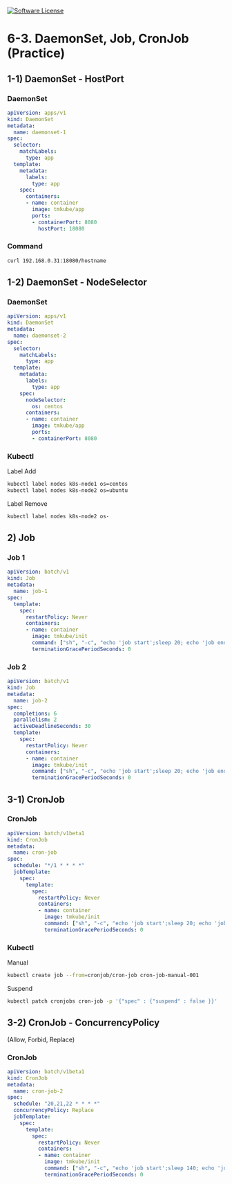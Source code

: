 [![Software License](https://img.shields.io/badge/license-MIT-brightgreen.svg?style=flat-square)](LICENSE)

# 6-3. DaemonSet, Job, CronJob (Practice)

## 1-1) DaemonSet - HostPort
 
### DaemonSet
```yaml
apiVersion: apps/v1
kind: DaemonSet
metadata:
  name: daemonset-1
spec:
  selector:
    matchLabels:
      type: app
  template:
    metadata:
      labels:
        type: app
    spec:
      containers:
      - name: container
        image: tmkube/app
        ports:
        - containerPort: 8080
          hostPort: 18080
```

### Command
```sh
curl 192.168.0.31:18080/hostname
```

## 1-2) DaemonSet - NodeSelector
 
### DaemonSet
```yaml
apiVersion: apps/v1
kind: DaemonSet
metadata:
  name: daemonset-2
spec:
  selector:
    matchLabels:
      type: app
  template:
    metadata:
      labels:
        type: app
    spec:
      nodeSelector:
        os: centos
      containers:
      - name: container
        image: tmkube/app
        ports:
        - containerPort: 8080
```

### Kubectl
Label Add

```sh
kubectl label nodes k8s-node1 os=centos
kubectl label nodes k8s-node2 os=ubuntu
```
Label Remove

```sh
kubectl label nodes k8s-node2 os-
```


## 2) Job
 
### Job 1
```yaml
apiVersion: batch/v1
kind: Job
metadata:
  name: job-1
spec:
  template:
    spec:
      restartPolicy: Never
      containers:
      - name: container
        image: tmkube/init
        command: ["sh", "-c", "echo 'job start';sleep 20; echo 'job end'"]
        terminationGracePeriodSeconds: 0
```


### Job 2
```yaml
apiVersion: batch/v1
kind: Job
metadata:
  name: job-2
spec:
  completions: 6
  parallelism: 2
  activeDeadlineSeconds: 30
  template:
    spec:
      restartPolicy: Never
      containers:
      - name: container
        image: tmkube/init
        command: ["sh", "-c", "echo 'job start';sleep 20; echo 'job end'"]
        terminationGracePeriodSeconds: 0
```

## 3-1) CronJob
 
### CronJob
```yaml
apiVersion: batch/v1beta1
kind: CronJob
metadata:
  name: cron-job
spec:
  schedule: "*/1 * * * *"
  jobTemplate:
    spec:
      template:
        spec:
          restartPolicy: Never
          containers:
          - name: container
            image: tmkube/init
            command: ["sh", "-c", "echo 'job start';sleep 20; echo 'job end'"]
            terminationGracePeriodSeconds: 0
```

### Kubectl
Manual 

```sh
kubectl create job --from=cronjob/cron-job cron-job-manual-001
```
Suspend

```sh
kubectl patch cronjobs cron-job -p '{"spec" : {"suspend" : false }}'
```

## 3-2) CronJob - ConcurrencyPolicy 
(Allow, Forbid, Replace)
### CronJob
```yaml
apiVersion: batch/v1beta1
kind: CronJob
metadata:
  name: cron-job-2
spec:
  schedule: "20,21,22 * * * *"
  concurrencyPolicy: Replace
  jobTemplate:
    spec:
      template:
        spec:
          restartPolicy: Never
          containers:
          - name: container
            image: tmkube/init
            command: ["sh", "-c", "echo 'job start';sleep 140; echo 'job end'"]
            terminationGracePeriodSeconds: 0
```

